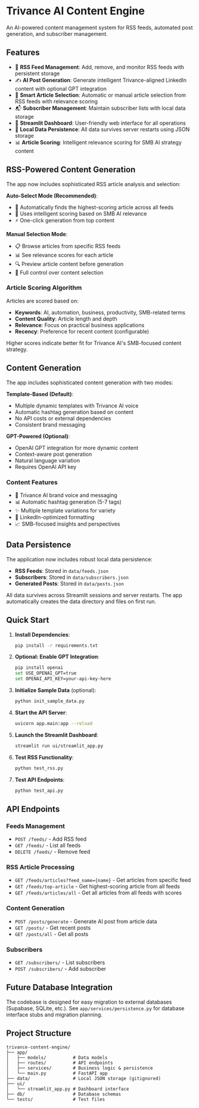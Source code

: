 # Trivance AI Content Engine

An AI-powered content management system for RSS feeds, automated post generation, and subscriber management.

## Features

- 📡 **RSS Feed Management**: Add, remove, and monitor RSS feeds with persistent storage
- ✍️ **AI Post Generation**: Generate intelligent Trivance-aligned LinkedIn content with optional GPT integration
- 🤖 **Smart Article Selection**: Automatic or manual article selection from RSS feeds with relevance scoring
- 📬 **Subscriber Management**: Maintain subscriber lists with local data storage
- 🎯 **Streamlit Dashboard**: User-friendly web interface for all operations
- 💾 **Local Data Persistence**: All data survives server restarts using JSON storage
- 📊 **Article Scoring**: Intelligent relevance scoring for SMB AI strategy content

## RSS-Powered Content Generation

The app now includes sophisticated RSS article analysis and selection:

**Auto-Select Mode (Recommended)**:
- 🎯 Automatically finds the highest-scoring article across all feeds
- 🧠 Uses intelligent scoring based on SMB AI relevance
- ⚡ One-click generation from top content

**Manual Selection Mode**:
- 📋 Browse articles from specific RSS feeds
- 📊 See relevance scores for each article
- 🔍 Preview article content before generation
- 🎪 Full control over content selection

### Article Scoring Algorithm
Articles are scored based on:
- **Keywords**: AI, automation, business, productivity, SMB-related terms
- **Content Quality**: Article length and depth
- **Relevance**: Focus on practical business applications
- **Recency**: Preference for recent content (configurable)

Higher scores indicate better fit for Trivance AI's SMB-focused content strategy.

## Content Generation

The app includes sophisticated content generation with two modes:

**Template-Based (Default)**:
- Multiple dynamic templates with Trivance AI voice
- Automatic hashtag generation based on content
- No API costs or external dependencies
- Consistent brand messaging

**GPT-Powered (Optional)**:
- OpenAI GPT integration for more dynamic content
- Context-aware post generation
- Natural language variation
- Requires OpenAI API key

### Content Features
- 🎯 Trivance AI brand voice and messaging
- 📊 Automatic hashtag generation (5-7 tags)
- ✨ Multiple template variations for variety
- 🎪 LinkedIn-optimized formatting
- 📈 SMB-focused insights and perspectives

## Data Persistence

The application now includes robust local data persistence:

- **RSS Feeds**: Stored in `data/feeds.json`
- **Subscribers**: Stored in `data/subscribers.json` 
- **Generated Posts**: Stored in `data/posts.json`

All data survives across Streamlit sessions and server restarts. The app automatically creates the data directory and files on first run.

## Quick Start

1. **Install Dependencies**:
   ```bash
   pip install -r requirements.txt
   ```

2. **Optional: Enable GPT Integration**:
   ```bash
   pip install openai
   set USE_OPENAI_GPT=true
   set OPENAI_API_KEY=your-api-key-here
   ```

3. **Initialize Sample Data** (optional):
   ```bash
   python init_sample_data.py
   ```

4. **Start the API Server**:
   ```bash
   uvicorn app.main:app --reload
   ```

5. **Launch the Streamlit Dashboard**:
   ```bash
   streamlit run ui/streamlit_app.py
   ```

6. **Test RSS Functionality**:
   ```bash
   python test_rss.py
   ```

7. **Test API Endpoints**:
   ```bash
   python test_api.py
   ```

## API Endpoints

### Feeds Management
- `POST /feeds/` - Add RSS feed
- `GET /feeds/` - List all feeds
- `DELETE /feeds/` - Remove feed

### RSS Article Processing
- `GET /feeds/articles?feed_name={name}` - Get articles from specific feed
- `GET /feeds/top-article` - Get highest-scoring article from all feeds
- `GET /feeds/articles/all` - Get all articles from all feeds with scores

### Content Generation
- `POST /posts/generate` - Generate AI post from article data
- `GET /posts/` - Get recent posts
- `GET /posts/all` - Get all posts

### Subscribers
- `GET /subscribers/` - List subscribers
- `POST /subscribers/` - Add subscriber

## Future Database Integration

The codebase is designed for easy migration to external databases (Supabase, SQLite, etc.). See `app/services/persistence.py` for database interface stubs and migration planning.

## Project Structure

```
trivance-content-engine/
├── app/
│   ├── models/          # Data models
│   ├── routes/          # API endpoints
│   ├── services/        # Business logic & persistence
│   └── main.py          # FastAPI app
├── data/                # Local JSON storage (gitignored)
├── ui/
│   └── streamlit_app.py # Dashboard interface
├── db/                  # Database schemas
└── tests/               # Test files
```